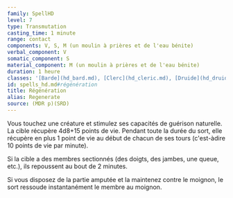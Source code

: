 ```yaml
---
family: SpellHD
level: 7
type: Transmutation
casting_time: 1 minute
range: contact
components: V, S, M (un moulin à prières et de l'eau bénite)
verbal_component: V
somatic_component: S
material_component: M (un moulin à prières et de l'eau bénite)
duration: 1 heure
classes: '[Barde](hd_bard.md), [Clerc](hd_cleric.md), [Druide](hd_druid.md)'
id: spells_hd.md#régénération
title: Régénération
alias: Regenerate
source: (MDR p)(SRD)
---
```


Vous touchez une créature et stimulez ses capacités de guérison naturelle. La cible récupère 4d8+15 points de vie. Pendant toute la durée du sort, elle récupère en plus 1 point de vie au début de chacun de ses tours (c'est-àdire 10 points de vie par minute).

Si la cible a des membres sectionnés (des doigts, des jambes, une queue, etc.), ils repoussent au bout de 2 minutes.

Si vous disposez de la partie amputée et la maintenez contre le moignon, le sort ressoude instantanément le membre au moignon.

